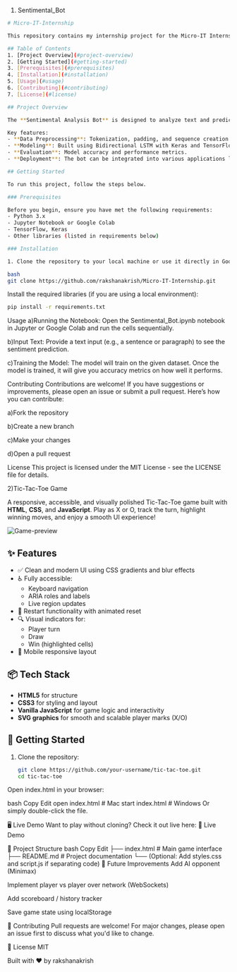 1) Sentimental_Bot
```bash
# Micro-IT-Internship

This repository contains my internship project for the Micro-IT Internship program. The project involves creating a **Sentimental Analysis Bot** using Natural Language Processing (NLP) techniques and deep learning models.

## Table of Contents
1. [Project Overview](#project-overview)
2. [Getting Started](#getting-started)
3. [Prerequisites](#prerequisites)
4. [Installation](#installation)
5. [Usage](#usage)
6. [Contributing](#contributing)
7. [License](#license)

## Project Overview

The **Sentimental Analysis Bot** is designed to analyze text and predict whether the sentiment behind it is positive, negative, or neutral. The model uses **Bidirectional LSTM** architecture for sentiment classification.

Key features:
- **Data Preprocessing**: Tokenization, padding, and sequence creation.
- **Modeling**: Built using Bidirectional LSTM with Keras and TensorFlow.
- **Evaluation**: Model accuracy and performance metrics.
- **Deployment**: The bot can be integrated into various applications like chatbots.

## Getting Started

To run this project, follow the steps below.

### Prerequisites

Before you begin, ensure you have met the following requirements:
- Python 3.x
- Jupyter Notebook or Google Colab
- TensorFlow, Keras
- Other libraries (listed in requirements below)

### Installation

1. Clone the repository to your local machine or use it directly in Google Colab:

bash
git clone https://github.com/rakshanakrish/Micro-IT-Internship.git
```
Install the required libraries (if you are using a local environment):

```bash
pip install -r requirements.txt
```
Usage
a)Running the Notebook:
Open the Sentimental_Bot.ipynb notebook in Jupyter or Google Colab and run the cells sequentially.

b)Input Text:
Provide a text input (e.g., a sentence or paragraph) to see the sentiment prediction.

c)Training the Model:
The model will train on the given dataset. Once the model is trained, it will give you accuracy metrics on how well it performs.

Contributing
Contributions are welcome! If you have suggestions or improvements, please open an issue or submit a pull request. Here’s how you can contribute:

a)Fork the repository

b)Create a new branch

c)Make your changes

d)Open a pull request

License
This project is licensed under the MIT License - see the LICENSE file for details.

2)Tic-Tac-Toe Game

A responsive, accessible, and visually polished Tic-Tac-Toe game built with **HTML**, **CSS**, and **JavaScript**. Play as X or O, track the turn, highlight winning moves, and enjoy a smooth UI experience!

![Game-preview](https://user-images.githubusercontent.com/your-username/your-image.png) <!-- Replace with actual image URL if available -->

## ✨ Features

- ✅ Clean and modern UI using CSS gradients and blur effects
- ♿️ Fully accessible:
  - Keyboard navigation
  - ARIA roles and labels
  - Live region updates
- 🔁 Restart functionality with animated reset
- 🔍 Visual indicators for:
  - Player turn
  - Draw
  - Win (highlighted cells)
- 🎯 Mobile responsive layout

## 📦 Tech Stack

- **HTML5** for structure
- **CSS3** for styling and layout
- **Vanilla JavaScript** for game logic and interactivity
- **SVG graphics** for smooth and scalable player marks (X/O)

## 🚀 Getting Started

1. Clone the repository:

   ```bash
   git clone https://github.com/your-username/tic-tac-toe.git
   cd tic-tac-toe
Open index.html in your browser:

bash
Copy
Edit
open index.html   # Mac
start index.html  # Windows
Or simply double-click the file.

🖥️ Live Demo
Want to play without cloning? Check it out live here:
🔗 Live Demo <!-- Replace with real link -->

📂 Project Structure
bash
Copy
Edit
├── index.html       # Main game interface
├── README.md        # Project documentation
└── (Optional: Add styles.css and script.js if separating code)
🔧 Future Improvements
Add AI opponent (Minimax)

Implement player vs player over network (WebSockets)

Add scoreboard / history tracker

Save game state using localStorage

🤝 Contributing
Pull requests are welcome! For major changes, please open an issue first to discuss what you'd like to change.

📄 License
MIT

Built with ❤️ by rakshanakrish









